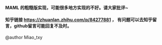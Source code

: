 ####	MAML 的粗糙版实现，可能很多地方实现的不好。请大家批评~



#### 知乎链接  https://zhuanlan.zhihu.com/p/84277881 ， 有问题可以去知乎留言，github留言可能回复不及时。





@author 	Miao_txy